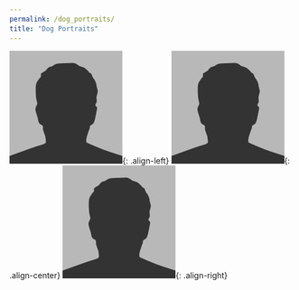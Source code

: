 ```yaml
---
permalink: /dog_portraits/
title: "Dog Portraits"
---
```


![image-left](/assets/images/bio-photo.jpg){: .align-left} ![image-center](/assets/images/bio-photo.jpg){: .align-center} ![image-right](/assets/images/bio-photo.jpg){: .align-right}
